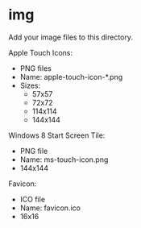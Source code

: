 # img
Add your image files to this directory.

Apple Touch Icons:
* PNG files
* Name: apple-touch-icon-*.png
* Sizes:
  * 57x57
  * 72x72
  * 114x114
  * 144x144

Windows 8 Start Screen Tile:
* PNG file
* Name: ms-touch-icon.png
* 144x144

Favicon:
* ICO file
* Name: favicon.ico
* 16x16